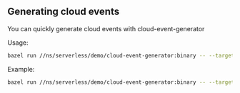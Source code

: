 ## Generating cloud events
You can quickly generate cloud events with cloud-event-generator

Usage:
```bash
bazel run //ns/serverless/demo/cloud-event-generator:binary -- --target=<TARGET_ENDPOINT> --data=<JSON_DATA>
```

Example:
```bash
bazel run //ns/serverless/demo/cloud-event-generator:binary -- --target="https://minimal-service-sample-serverless-lambda.agora-lab.woven-planet.tech" --data='{"id":1,"message": "test"}'
```